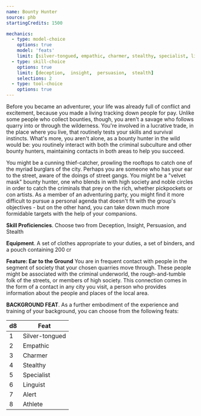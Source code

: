```yaml
---
name: Bounty Hunter
source: phb
startingCredits: 1500

mechanics:
  - type: model-choice
    options: true
    model: 'feats'
    limit: [silver-tongued, empathic, charmer, stealthy, specialist, linguist, alert, athlete]
  - type: skill-choice
    options: true
    limit: [deception,  insight,  persuasion,  stealth]
    selections: 2
  - type: tool-choice
    options: true
---
```

Before you became an adventurer, your life was already full of conflict and excitement, because you made a living tracking down people for pay. Unlike some people who collect bounties, though, you aren't a savage who follows quarry into or through the wilderness. You're involved in a lucrative trade, in the place where you live, that routinely tests your skills and survival instincts. What's more, you aren't alone, as a bounty hunter in the wild would be: you routinely interact with both the criminal subculture and other bounty hunters, maintaining contacts in both areas to help you succeed.

You might be a cunning thief-catcher, prowling the rooftops to catch one of the myriad burglars of the city. Perhaps you are someone who has your ear to the street, aware of the doings of street gangs. You might be a "velvet mask" bounty hunter, one who blends in with high society and noble circles in order to catch the criminals that prey on the rich, whether pickpockets or con artists. As a member of an adventuring party, you might find it more difficult to pursue a personal agenda that doesn't fit with the group's objectives - but on the other hand, you can take down much more formidable targets with the help of your companions.

__Skill Proficiencies__. Choose two from Deception, Insight, Persuasion, and Stealth

__Equipment__. A set of clothes appropriate to your duties, a set of binders, and a pouch containing 200 cr

__Feature: Ear to the Ground__
You are in frequent contact with people in the segment of society that your chosen quarries move through. These people might be associated with the criminal underworld, the rough-and-tumble folk of the streets, or members of high society. This connection comes in the form of a contact in any city you visit, a person who provides information about the people and places of the local area.


__BACKGROUND FEAT__. As a further embodiment of the experience and training of your background, you can choose from the following feats:

d8 | Feat
--- | ---
1	|	Silver-tongued
2	|	Empathic
3	|	Charmer
4	|	Stealthy
5	|	Specialist
6	|	Linguist
7	|	Alert
8	|	Athlete
<div class="hr"></div>
